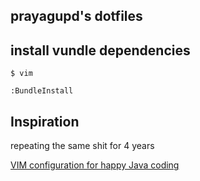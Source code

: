 prayagupd's dotfiles
------------------------

install vundle dependencies
----------------------------

```
$ vim

:BundleInstall

```

Inspiration
----------------
repeating the same shit for 4 years

[VIM configuration for happy Java coding](http://www.lucianofiandesio.com/vim-configuration-for-happy-java-coding)
